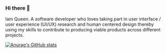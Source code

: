 ### Hi there 👋
Iam Queen. A software developer who loves taking part in user interface / user experience (UI/UX) research and human centered design thereby using my skills to contribute to producing viable products across different projects.

[![Anurag's GitHub stats](https://github-readme-stats.vercel.app/api?username=Queenlwiindi)](https://github.com/Queenlwiindi/github-readme-stats)

<!--
Here are some ideas to get you started:

- 🔭 I’m currently working on ...
- 🌱 I’m currently learning ...
- 👯 I’m looking to collaborate on ...
- 🤔 I’m looking for help with ...
- 💬 Ask me about ...
- 📫 How to reach me: ...
- 😄 Pronouns: ...
- ⚡ Fun fact: ...
-->
